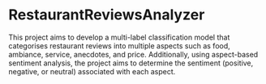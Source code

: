# RestaurantReviewsAnalyzer
 This project aims to develop a multi-label classification model that categorises restaurant reviews into multiple aspects such as food, ambiance, service, anecdotes, and price. Additionally, using aspect-based sentiment analysis, the project aims to determine the sentiment (positive, negative, or neutral) associated with each aspect.
